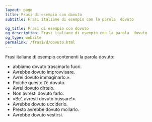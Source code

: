 ```yaml
---
layout: page
title: Frasi di esempio con dovuto 
subtitle: Frasi italiane di esempio con la parola  dovuto

og_title: Frasi di esempio con dovuto 
og_description: Frasi italiane di esempio con la parola  dovuto
og_type: website
permalink: /frasi/d/dovuto.html
---
```


Frasi italiane di esempio contenenti la parola dovuto:


- abbiamo dovuto trascinarlo fuori.
- Avrebbe dovuto improvvisare.
- Avrei dovuto immaginarlo.».
- Poiché questo t’è dovuto.
- Avrei dovuto dirtelo.
- Non avresti dovuto farlo.
- «Be’, avresti dovuto bussare!».
- Avrebbe dovuto ucciderlo.
- Presto avrebbe dovuto mollarlo.
- Avrebbe dovuto vestirsi.
